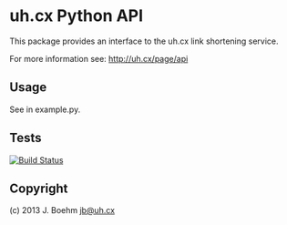 uh.cx Python API
================

This package provides an interface to the
uh.cx link shortening service.

For more information see:
http://uh.cx/page/api

Usage
-----

See in example.py.

Tests
-----

[![Build Status](https://travis-ci.org/jeboehm/UhcxPythonAPI.png?branch=master)](https://travis-ci.org/jeboehm/UhcxPythonAPI)

Copyright
---------

(c) 2013 J. Boehm <jb@uh.cx>